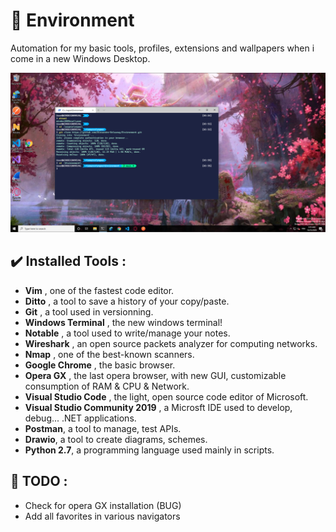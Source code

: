 # :rocket: Environment

Automation for my basic tools, profiles, extensions and wallpapers when i come in a new Windows Desktop.

![Screenshot](https://github.com/Alexandre-Delaunay/Environment/blob/main/DesktopScreenshoot.PNG)

## :heavy_check_mark: Installed Tools :

* __Vim__ , one of the fastest code editor.
* __Ditto__ , a tool to save a history of your copy/paste.
* __Git__ , a tool used in versionning.
* __Windows Terminal__ , the new windows terminal!
* __Notable__ , a tool used to write/manage your notes.
* __Wireshark__ , an open source packets analyzer for computing networks.
* __Nmap__ , one of the best-known scanners.
* __Google Chrome__ , the basic browser.
* __Opera GX__ , the last opera browser, with new GUI, customizable consumption of RAM & CPU & Network.
* __Visual Studio Code__ , the light, open source code editor of Microsoft.
* __Visual Studio Community 2019__ , a Microsft IDE used to develop, debug... .NET applications.
* __Postman__, a tool to manage, test APIs.
* __Drawio__, a tool to create diagrams, schemes.
* __Python 2.7__, a programming language used mainly in scripts.

## :hammer: TODO :

* Check for opera GX installation (BUG)
* Add all favorites in various navigators
